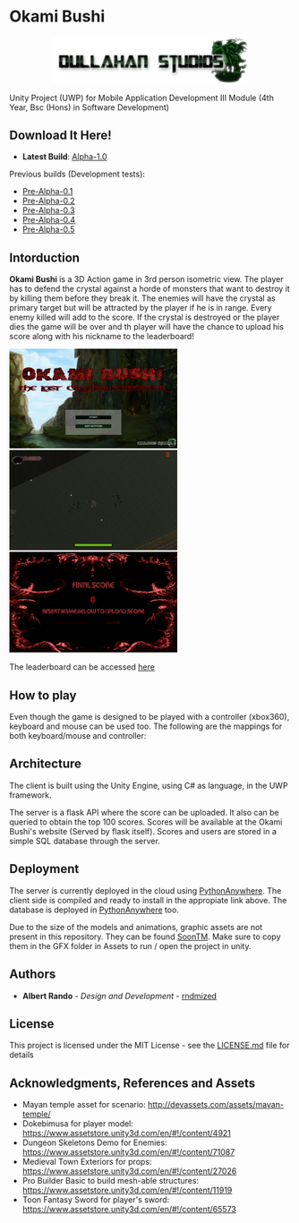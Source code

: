 # Okami Bushi
<p align="center">
<img src="https://github.com/rndmized/OkamiBushi/blob/master/docs/Assets/dullahan_logo.png" width="350">
</p>
Unity Project (UWP) for Mobile Application Development III Module (4th Year, Bsc (Hons) in Software Development) 

## Download It Here!

* **Latest Build**: [Alpha-1.0]()

Previous builds (Development tests):

* [Pre-Alpha-0.1]() 
* [Pre-Alpha-0.2]()
* [Pre-Alpha-0.3]()
* [Pre-Alpha-0.4]()
* [Pre-Alpha-0.5]()

## Intorduction

**Okami Bushi** is a 3D Action game in 3rd person isometric view. The player has to defend the crystal against a
horde of monsters that want to destroy it by killing them before they break it. The enemies will have the
crystal as primary target but will be attracted by the player if he is in range. Every enemy killed will add to the score. If the crystal is destroyed or the player dies the game will be over and th player will have the chance to upload his score along with his nickname to the leaderboard!

<img src="https://github.com/rndmized/OkamiBushi/blob/master/docs/Assets/CaptureMain.PNG" width="300">
<img src="https://github.com/rndmized/OkamiBushi/blob/master/docs/Assets/Capture.PNG" width="300">
<img src="https://github.com/rndmized/OkamiBushi/blob/master/docs/Assets/CaptureScore.PNG" width="300">
</p>

The leaderboard can be accessed [here](http://rndmized.pythonanywhere.com/)

## How to play

Even though the game is designed to be played with a controller (xbox360), keyboard and mouse can be used too. The following are the mappings for both keyboard/mouse and controller:


## Architecture

The client is built using the Unity Engine, using C# as language, in the UWP framework.

The server is a flask API where the score can be uploaded. It also can be queried to obtain the top 100 scores. Scores will be available at the Okami Bushi's website (Served by flask itself).
Scores and users are stored in a simple SQL database through the server.

## Deployment

The server is currently deployed in the cloud using [PythonAnywhere](https://www.pythonanywhere.com). The client side is compiled and ready to install in the appropiate link above. The database is deployed in [PythonAnywhere](https://www.pythonanywhere.com) too.

Due to the size of the models and animations, graphic assets are not present in this repository. They can be found [SoonTM](). Make sure to copy them in the GFX folder in Assets to run / open the project in unity.


## Authors

* **Albert Rando** - *Design and Development* - [rndmized](https://github.com/rndmized)

## License

This project is licensed under the MIT License - see the [LICENSE.md](https://github.com/rndmized/BEM-App/blob/master/LICENSE) file for details

## Acknowledgments, References and Assets

* Mayan temple asset for scenario: http://devassets.com/assets/mayan-temple/
* Dokebimusa for player model: https://www.assetstore.unity3d.com/en/#!/content/4921
* Dungeon Skeletons Demo for Enemies: https://www.assetstore.unity3d.com/en/#!/content/71087
* Medieval Town Exteriors for props: https://www.assetstore.unity3d.com/en/#!/content/27026
* Pro Builder Basic to build mesh-able structures: https://www.assetstore.unity3d.com/en/#!/content/11919
* Toon Fantasy Sword for player's sword: https://www.assetstore.unity3d.com/en/#!/content/65573
